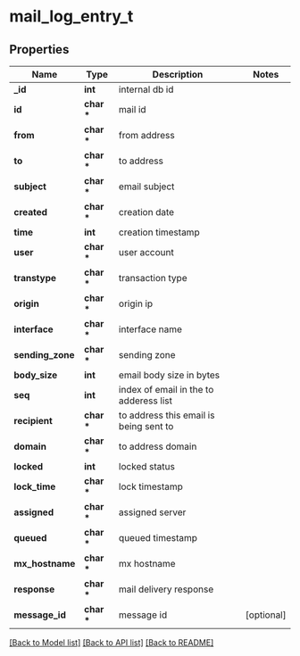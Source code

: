 # mail_log_entry_t

## Properties
Name | Type | Description | Notes
------------ | ------------- | ------------- | -------------
**_id** | **int** | internal db id | 
**id** | **char \*** | mail id | 
**from** | **char \*** | from address | 
**to** | **char \*** | to address | 
**subject** | **char \*** | email subject | 
**created** | **char \*** | creation date | 
**time** | **int** | creation timestamp | 
**user** | **char \*** | user account | 
**transtype** | **char \*** | transaction type | 
**origin** | **char \*** | origin ip | 
**interface** | **char \*** | interface name | 
**sending_zone** | **char \*** | sending zone | 
**body_size** | **int** | email body size in bytes | 
**seq** | **int** | index of email in the to adderess list | 
**recipient** | **char \*** | to address this email is being sent to | 
**domain** | **char \*** | to address domain | 
**locked** | **int** | locked status | 
**lock_time** | **char \*** | lock timestamp | 
**assigned** | **char \*** | assigned server | 
**queued** | **char \*** | queued timestamp | 
**mx_hostname** | **char \*** | mx hostname | 
**response** | **char \*** | mail delivery response | 
**message_id** | **char \*** | message id | [optional] 

[[Back to Model list]](../README.md#documentation-for-models) [[Back to API list]](../README.md#documentation-for-api-endpoints) [[Back to README]](../README.md)



